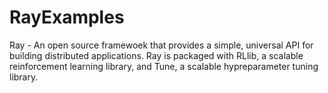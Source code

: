 # RayExamples

Ray - An open source framewoek that provides a simple, universal API for building distributed applications.
Ray is packaged with RLlib, a scalable reinforcement learning library, and Tune, a scalable hypreparameter tuning library.

